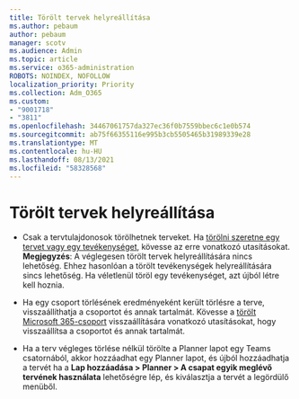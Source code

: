 ```yaml
---
title: Törölt tervek helyreállítása
ms.author: pebaum
author: pebaum
manager: scotv
ms.audience: Admin
ms.topic: article
ms.service: o365-administration
ROBOTS: NOINDEX, NOFOLLOW
localization_priority: Priority
ms.collection: Adm_O365
ms.custom:
- "9001718"
- "3811"
ms.openlocfilehash: 34467061757da327ec36f0b7559bbec6c1e0b574
ms.sourcegitcommit: ab75f66355116e995b3cb5505465b31989339e28
ms.translationtype: MT
ms.contentlocale: hu-HU
ms.lasthandoff: 08/13/2021
ms.locfileid: "58328568"
---
```

# <a name="recover-deleted-plans"></a>Törölt tervek helyreállítása

- Csak a tervtulajdonosok törölhetnek terveket. Ha [törölni szeretne egy tervet vagy egy tevékenységet](https://support.microsoft.com/office/39e10e78-13f0-446d-94cd-9e562648497a.), kövesse az erre vonatkozó utasításokat.  
    **Megjegyzés**: A véglegesen törölt tervek helyreállítására nincs lehetőség. Ehhez hasonlóan a törölt tevékenységek helyreállítására sincs lehetőség. Ha véletlenül töröl egy tevékenységet, azt újból létre kell hoznia.

- Ha egy csoport törlésének eredményeként került törlésre a terve, visszaállíthatja a csoportot és annak tartalmát. Kövesse a [törölt Microsoft 365-csoport](https://docs.microsoft.com/microsoft-365/admin/create-groups/restore-deleted-group?view=o365-worldwide) visszaállítására vonatkozó utasításokat, hogy visszaállítsa a csoportot és annak tartalmát.

- Ha a terv végleges törlése nélkül törölte a Planner lapot egy Teams csatornából, akkor hozzáadhat egy Planner lapot, és újból hozzáadhatja a tervét ha a **Lap hozzáadása > Planner > A csapat egyik meglévő tervének használata** lehetőségre lép, és kiválasztja a tervét a legördülő menüből.
